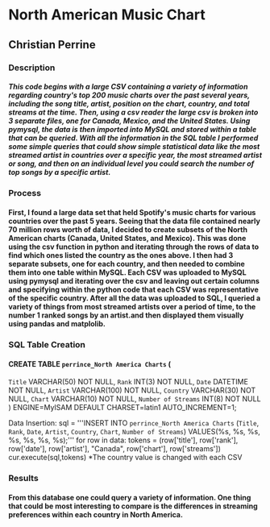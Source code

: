 # North American Music Chart
## Christian Perrine

### Description
##### This code begins with a large CSV containing a variety of information regarding country's top 200 music charts over the past several years, including the song title, artist, position on the chart, country, and total streams at the time. Then, using a csv reader the large csv is broken into 3 separate files, one for Canada, Mexico, and the United States. Using pymysql, the data is then imported into MySQL and stored within a table that can be queried. With all the information in the SQL table I performed some simple queries that could show simple statistical data like the most streamed artist in countries over a specific year, the most streamed artist or song, and then on an individual level you could search the number of top songs by a specific artist.
### Process
#### First, I found a large data set that held Spotify's music charts for various countries over the past 5 years. Seeing that the data file contained nearly 70 million rows worth of data, I decided to create subsets of the North American charts (Canada, United States, and Mexico). This was done using the csv function in python and iterating through the rows of data to find which ones listed the country as the ones above. I then had 3 separate subsets, one for each country, and then needed to combine them into one table within MySQL. Each CSV was uploaded to MySQL using pymysql and iterating over the csv and leaving out certain columns and specifying within the python code that each CSV was representative of the specific country. After all the data was uploaded to SQL, I queried a variety of things  from most streamed artists over a period of time, to the number 1 ranked songs by an artist.and then displayed them visually using pandas and matplolib.
### SQL Table Creation
#### CREATE TABLE `perrince_North America Charts` (
`Title` VARCHAR(50) NOT NULL,
`Rank` INT(3) NOT NULL,
`Date` DATETIME NOT NULL,
`Artist` VARCHAR(100) NOT NULL,
`Country` VARCHAR(30) NOT NULL,
`Chart` VARCHAR(10) NOT NULL,
`Number of Streams` INT(8) NOT NULL
) ENGINE=MyISAM DEFAULT CHARSET=latin1 AUTO_INCREMENT=1;

Data Insertion:
sql = '''INSERT INTO `perrince_North America Charts` (`Title`, `Rank`, `Date`, `Artist`, `Country`, `Chart`, `Number of Streams`)
VALUES(%s, %s, %s, %s, %s, %s, %s);'''
for row in data:
    tokens = (row['title'], row['rank'], row['date'], row['artist'], "Canada", row['chart'], row['streams'])
    cur.execute(sql,tokens)
*The country value is changed with each CSV
### Results
#### From this database one could query a variety of information. One thing that could be most interesting to compare is the differences in streaming preferences within each country in North America. 
